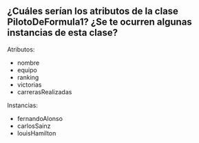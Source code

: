 ## ¿Cuáles serían los atributos de la clase PilotoDeFormula1? ¿Se te ocurren algunas instancias de esta clase?

Atributos:
- nombre
- equipo
- ranking
- victorias
- carrerasRealizadas

Instancias:
- fernandoAlonso
- carlosSainz
- louisHamilton
